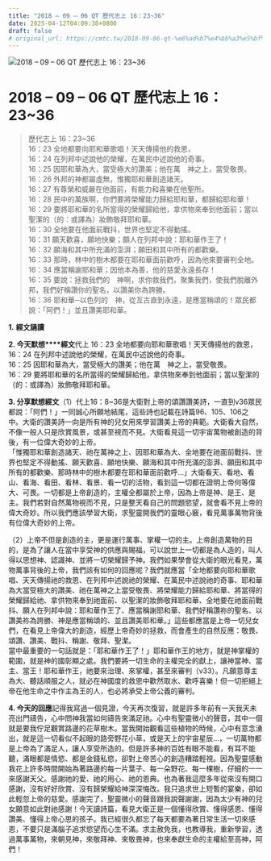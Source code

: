 ```yaml
---
title: "2018 – 09 – 06 QT 歷代志上 16：23~36"
date: 2025-04-12T04:09:38+0800
draft: false
# original_url: https://cmtc.tw/2018-09-06-qt-%e6%ad%b7%e4%bb%a3%e5%bf%97%e4%b8%8a-16%ef%bc%9a2336
---
```


![2018 – 09 – 06 QT 歷代志上 16：23~36](/images/qt.jpg   "2018 – 09 – 06 QT 歷代志上 16：23~36")

# 2018 – 09 – 06 QT 歷代志上 16：23~36

> 歷代志上 16：23~36  
> 16：23 全地都要向耶和華歌唱！天天傳揚他的救恩，  
> 16：24 在列邦中述說他的榮耀，在萬民中述說他的奇事。  
> 16：25 因耶和華為大，當受極大的讚美；他在萬　神之上，當受敬畏。  
> 16：26 外邦的神都屬虛無，惟獨耶和華創造諸天。  
> 16：27 有尊榮和威嚴在他面前，有能力和喜樂在他聖所。  
> 16：28 民中的萬族啊，你們要將榮耀能力歸給耶和華，都歸給耶和華！  
> 16：29 要將耶和華的名所當得的榮耀歸給他，拿供物來奉到他面前；當以聖潔的（的：或譯為）妝飾敬拜耶和華。  
> 16：30 全地要在他面前戰抖，世界也堅定不得動搖。  
> 16：31 願天歡喜，願地快樂；願人在列邦中說：耶和華作王了！  
> 16：32 願海和其中所充滿的澎湃；願田和其中所有的都歡樂。  
> 16：33 那時，林中的樹木都要在耶和華面前歡呼，因為他來要審判全地。  
> 16：34 應當稱謝耶和華；因他本為善，他的慈愛永遠長存！  
> 16：35 要說：拯救我們的　神啊，求你救我們，聚集我們，使我們脫離外邦，我們好稱讚你的聖名，以讚美你為誇勝。  
> 16：36 耶和華─以色列的　神，從亙古直到永遠，是應當稱頌的！眾民都說：「阿們！」並且讚美耶和華。

**1.** **經文誦讀**

**2. 今天默想****經文**代上 16：23 全地都要向耶和華歌唱！天天傳揚他的救恩，  
16：24 在列邦中述說他的榮耀，在萬民中述說他的奇事。  
16：25 因耶和華為大，當受極大的讚美；他在萬　神之上，當受敬畏。  
16：29 要將耶和華的名所當得的榮耀歸給他，拿供物來奉到他面前；當以聖潔的（的：或譯為）妝飾敬拜耶和華。

**3. 分享默想經文**（1）代上16：8~36是大衛對上帝的頌讚讚美詩，一直到v36眾民都說：「阿們！」一同誠心所願地結尾，這些詩也記載在詩篇96、105、106之中。大衛的讚美詩一向是所有神的兒女用來學習讚美上帝的典範。大衛看大自然，不像一般人只是欣賞風景，或甚至視而不見。大衛看見這一切宇宙萬物被創造的背後，有一位偉大奇妙的上帝。  
「惟獨耶和華創造諸天、祂在萬神之上、因耶和華為大、全地要在祂面前戰抖、世界也堅定不得動搖、願天歡喜、願地快樂、願海和其中所充滿的澎湃、願田和其中所有的都歡樂、那時林中的樹木都要在耶和華面前歡呼…」大衛看天、看地、看山、看海、看田、看林、看景、看一切的活物，看到這一切都在證明上帝何等偉大、可畏。一切都是上帝創造的，主權全都屬於上帝，因為上帝是神、是王、是主。我們若對自然萬物視而不見，只是整天看自己的問題慾望，就會看不見上帝的偉大奇妙。所以我們應該學習大衛，求聖靈開我們的靈眼心竅，看見萬事萬物背後有位偉大奇妙的上帝。

（2）上帝不但是創造的主，更是運行萬事、掌權一切的主。上帝創造萬物的目的，是為了讓人在當中享受神的供應與賜福，可以說世上一切都是為人造的，叫人得以思想神、認識神、並將一切榮耀歸予神。我們如果學會從大衛的眼光看見，萬物萬事背後的上帝，我們該有如何的回應呢？我們就應當「全地都要向耶和華歌唱、天天傳揚祂的救恩、在列邦中述說祂的榮耀、在萬民中述說祂的奇事、耶和華為大當受極大的讚美、祂在萬神之上當受敬畏、將榮耀能力歸給耶和華、將當得的榮耀歸給祂、拿供物來奉到祂面前、以聖潔的妝飾敬拜耶和華、全地要在祂面前戰抖、願人在列邦中說：耶和華作王了、應當稱謝耶和華、我們好稱讚祢的聖名、以讚美祢為誇勝、神是應當稱頌的、並且讚美耶和華。」這些都應當是上帝一切兒女們，在看見上帝偉大的創造，經歷上帝奇妙的拯救，而會產生的自然反應：敬畏、頌讚、讚美、戰抖、稱謝、敬拜、聖潔。  
當中最重要的一句話就是：「耶和華作王了！」耶和華作王的地方，就是神掌權的範圍，就是神的國彰顯之處。我們要將一切生命的主權完全的獻上，讓神當神、當主、當王！耶和華作王，祂要來治理、來掌權，甚至來審判（v33）。凡願意尊主為大、聽話順服之人，就必在神國度的救恩中歡然取水、歡呼喜樂！但一切拒絕上帝在他生命之中作主為王的人，也必將承受上帝公義的審判。

**4. 今天的回應**記得我寫過一個見證，今天再次復習，就是許多年前有一天我天未亮出門禱告，心中問神我當如何禱告來滿足祂。心中有聖靈微小的聲音，其中一個就是要我佇足觀賞路邊的花草樹木。當我開始觀看這些植物的時候，心中有意念湧出，就是這一切看似不起眼的路旁野花小草，或是天上的宇宙星辰…，一切萬物都是上帝為了滿足人，讓人享受所造的。但是許多神的百姓有眼不能看，有耳不能聽，滿眼都是情慾、都是金錢私慾，卻對上帝苦心的創造糟踏輕視。因為聖靈感動我花上許多時間開始為著路邊的每一片葉子、每一朵野花、每一棵樹，仔細的一一來感謝天父。感謝祂的愛、祂的用心、祂的恩典。也為著我這麼多年從來沒有開口感謝，沒有好好欣賞、沒有歸榮耀給神深深悔改。我只追求世上短暫的宴樂，卻如此輕忽上帝的慈愛。感謝完了，聖靈微小的聲音跟我說聲謝謝，因為太少有神的兒女願意如此對祂感謝！今天讀詩篇，看見大衛正是一個懂得欣賞、懂得感恩、懂得讚美、懂得上帝心思的孩子。我已經很久都忘了每天都要為著日常生活一切來感恩，不要只是滿腦子追求慾望而心生不滿。求主赦免我，也教導我，重新學習，透過萬事萬物，來朝見神，來敬拜神、來敬畏神，也來奉獻生命的主權給至高神，阿們！